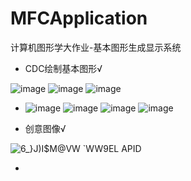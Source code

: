 # MFCApplication
计算机图形学大作业-基本图形生成显示系统
- CDC绘制基本图形√


![image](https://user-images.githubusercontent.com/43498495/147418428-6c27f4ac-d1b1-45cb-8f6c-4ae3907f6837.png)
![image](https://user-images.githubusercontent.com/43498495/147418434-27c1b851-8370-4078-b4df-00c6574efecb.png)
![image](https://user-images.githubusercontent.com/43498495/147418461-bc8e522e-83ba-4c3c-9f38-ebc5921e602d.png)

- ![image](https://user-images.githubusercontent.com/43498495/147418424-2a968bdd-91de-4544-bdc7-7783846a5843.png)
![image](https://user-images.githubusercontent.com/43498495/147418465-88b64b51-783e-4e5e-b01f-b1545ff6e213.png)
![image](https://user-images.githubusercontent.com/43498495/147418490-773d0265-10ae-4ab8-8db3-d0e71411d3bb.png)
![image](https://user-images.githubusercontent.com/43498495/147418494-caa34dfd-2f17-42ab-b20f-56da4a28ba85.png)

- 创意图像√


![6_}J)I$M@VW `WW9EL APID](https://user-images.githubusercontent.com/43498495/147418376-77449209-9ef9-4e07-8f14-9606bc82c4ef.png)

- 
